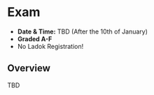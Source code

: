 # Exam

- **Date & Time:** TBD (After the 10th of January)
- **Graded A-F**
- No Ladok Registration!

## Overview

TBD

